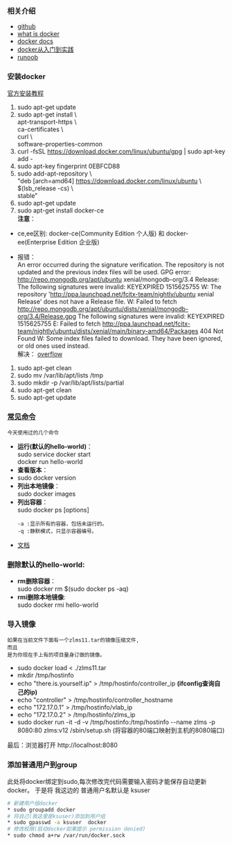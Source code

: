 ### 相关介绍
* [github](https://github.com/moby/moby)
* [what is docker](https://www.docker.com/what-docker)
* [docker docs](https://docs.docker.com/)
* [docker从入门到实践](https://www.docker.com/what-docker)
* [runoob](http://www.runoob.com/docker/docker-tutorial.html)
### 安装docker   
[官方安装教程](https://docs.docker.com/engine/installation/linux/docker-ce/ubuntu/#install-docker-ce-1)    
1. sudo apt-get update   
2. sudo apt-get install \   
    apt-transport-https \   
    ca-certificates \   
    curl \   
    software-properties-common  
3. curl -fsSL https://download.docker.com/linux/ubuntu/gpg | sudo apt-key add -    
4. sudo apt-key fingerprint 0EBFCD88    
5. sudo add-apt-repository \    
   "deb [arch=amd64] https://download.docker.com/linux/ubuntu \   
   $(lsb_release -cs) \   
   stable"
6. sudo apt-get update   
7. sudo apt-get install docker-ce    
__注意__：
* ce,ee区别: docker-ce(Community Edition 个人版) 和 docker-ee(Enterprise Edition 企业版)

* 报错：   
An error occurred during the signature verification. The repository is not updated and the previous index files will be used. GPG error: http://repo.mongodb.org/apt/ubuntu xenial/mongodb-org/3.4 Release: The following signatures were invalid: KEYEXPIRED 1515625755
W: The repository 'http://ppa.launchpad.net/fcitx-team/nightly/ubuntu xenial Release' does not have a Release file.
W: Failed to fetch http://repo.mongodb.org/apt/ubuntu/dists/xenial/mongodb-org/3.4/Release.gpg  The following signatures were invalid: KEYEXPIRED 1515625755
E: Failed to fetch http://ppa.launchpad.net/fcitx-team/nightly/ubuntu/dists/xenial/main/binary-amd64/Packages  404  Not Found
W: Some index files failed to download. They have been ignored, or old ones used instead.   
解决：
[overflow](https://askubuntu.com/questions/131601/gpg-error-release-the-following-signatures-were-invalid-badsig/136838)   
1. sudo apt-get clean   
2. sudo mv /var/lib/apt/lists /tmp   
3. sudo mkdir -p /var/lib/apt/lists/partial   
4. sudo apt-get clean   
5. sudo apt-get update   
### [常见命令](http://www.runoob.com/docker/docker-command-manual.html)
```
今天使用过的几个命令   
```

* __运行(默认的hello-world)__：  
sudo service docker start   
docker run hello-world    
* __查看版本__：   
* sudo docker version   
* __列出本地镜像__：   
 sudo docker images
* __列出容器__：    
sudo docker ps [options]    
    ```
    -a :显示所有的容器，包括未运行的。   
    -q :静默模式，只显示容器编号。
    ```
* [文档](http://www.runoob.com/docker/docker-command-manual.html)
### 删除默认的hello-world:
* __rm删除容器__：    
sudo docker rm $(sudo docker ps -aq)
* __rmi删除本地镜像__:   
sudo docker rmi hello-world

### 导入镜像
    如果在当前文件下面有一个zlms11.tar的镜像压缩文件,
    而且
    是为你现在手上有的项目量身订做的镜像。

* sudo docker load < ./zlms11.tar 
* mkdir /tmp/hostinfo  
* echo "there.is.yourself.ip" > /tmp/hostinfo/controller_ip   __(ifconfig查询自己的ip)__
* echo "controller" > /tmp/hostinfo/controller_hostname
* echo "172.17.0.1" > /tmp/hostinfo/vlab_ip
* echo "172.17.0.2" > /tmp/hostinfo/zlms_ip
* sudo docker run -it -d -v /tmp/hostinfo:/tmp/hostinfo --name zlms -p 8080:80 zlms:v12 /sbin/setup.sh      (将容器的80端口映射到主机的8080端口)
  
最后：浏览器打开 http://localhost:8080

### 添加普通用户到group
此处将docker绑定到sudo,每次修改完代码需要输入密码才能保存自动更新docker。
于是将 我这边的 普通用户名默认是 ksuser
```bash
# 新建用户组docker
* sudo groupadd docker
# 将自己(我这里是ksuser)添加到用户组
* sudo gpasswd -a ksuser  docker
# 修改权限(启动docker如果提示 permission denied)
* sudo chmod a+rw /var/run/docker.sock
```
